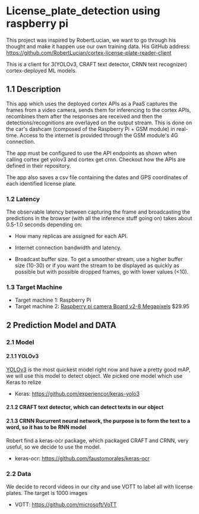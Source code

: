 # License_plate_detection using raspberry pi

This project was inspired by RobertLucian, we want to go through his thought and make it happen use our own training data.
His GitHub address: https://github.com/RobertLucian/cortex-license-plate-reader-client

This is a client for 3(YOLOv3, CRAFT text detector, CRNN text recognizer) cortex-deployed ML models. 

## 1.1 Description

This app which uses the deployed cortex APIs as a PaaS captures the frames from a video camera, sends them for inferencing to the cortex APIs, recombines them after the responses are received and then the detections/recognitions are overlayed on the output stream. This is done on the car's dashcam (composed of the Raspberry Pi + GSM module) in real-time. Access to the internet is provided through the GSM module's 4G connection.

The app must be configured to use the API endpoints as shown when calling cortex get yolov3 and cortex get crnn. Checkout how the APIs are defined in their repository.

The app also saves a csv file containing the dates and GPS coordinates of each identified license plate.

### 1.2 Latency

The observable latency between capturing the frame and broadcasting the predictions in the browser (with all the inference stuff going on) takes about 0.5-1.0 seconds depending on:

* How many replicas are assigned for each API.

* Internet connection bandwidth and latency.

* Broadcast buffer size. To get a smoother stream, use a higher buffer size (10-30) or if you want the stream to be displayed as quickly as possible but with possible dropped frames, go with lower values (<10).

### 1.3 Target Machine

* Target machine 1: Raspberry Pi
* Target machine 2: [Raspberry pi camera Board v2-8 Megapixels](https://www.amazon.com/Raspberry-Pi-Camera-Module-Megapixel/dp/B01ER2SKFS) $29.95

## 2 Prediction Model and DATA
### 2.1 Model 
#### 2.1.1 YOLOv3

[YOLOv3](https://pjreddie.com/darknet/yolo/) is the most quickest model right now and have a pretty good mAP, we will use this model to detect object. 
We picked one model which use Keras to relize
* Keras: https://github.com/experiencor/keras-yolo3

#### 2.1.2 CRAFT text detector, which can detect texts in our object
#### 2.1.3 CRNN Rucurrent neural network, the purpose is to form the text to a word, so it has to be RNN model

Robert find a keras-ocr package, which packaged CRAFT and CRNN, very useful, so we decide to use the model. 
* keras-ocr: https://github.com/faustomorales/keras-ocr

### 2.2 Data

We decide to record videos in our city and use VOTT to label all with license plates. The target is 1000 images
* VOTT: https://github.com/microsoft/VoTT
